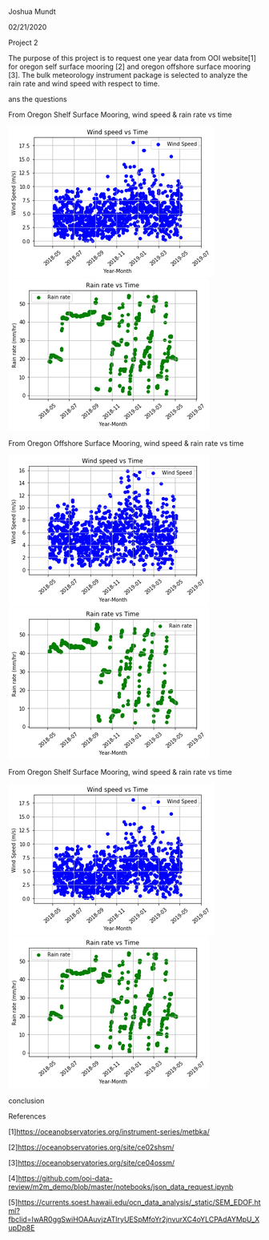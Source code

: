 Joshua Mundt

02/21/2020

Project 2

  The purpose of this project is to request one year data from OOI website[1] for oregon self surface mooring [2] and oregon offshore surface mooring [3]. The bulk meteorology instrument package is selected to analyze the rain rate and wind speed with respect to time. 
  
 
  
ans the questions

From Oregon Shelf Surface Mooring, wind speed & rain rate vs time

![](Meteo_pic/OSSM_Wind_Speed_Vs_Time.png)
![](Meteo_pic/OSSM_Rain_Rate_Vs_Time.png)

From Oregon Offshore Surface Mooring, wind speed & rain rate vs time

![](Meteo_pic/OOSM_Wind_Speev_Vs_Time.png)
![](Meteo_pic/OOSM_Rain_Rate_Vs_Time.png)

From Oregon Shelf Surface Mooring, wind speed & rain rate vs time

![](Meteo_pic/OSSM_Wind_Speed_Vs_Time.png)
![](Meteo_pic/OSSM_Rain_Rate_Vs_Time.png)




conclusion

 

References

[1]https://oceanobservatories.org/instrument-series/metbka/

[2]https://oceanobservatories.org/site/ce02shsm/

[3]https://oceanobservatories.org/site/ce04ossm/

[4]https://github.com/ooi-data-review/m2m_demo/blob/master/notebooks/json_data_request.ipynb

[5]https://currents.soest.hawaii.edu/ocn_data_analysis/_static/SEM_EDOF.html?fbclid=IwAR0ggSwiHOAAuvjzATIryUESpMfoYr2jnvurXC4oYLCPAdAYMpU_XupDp8E
